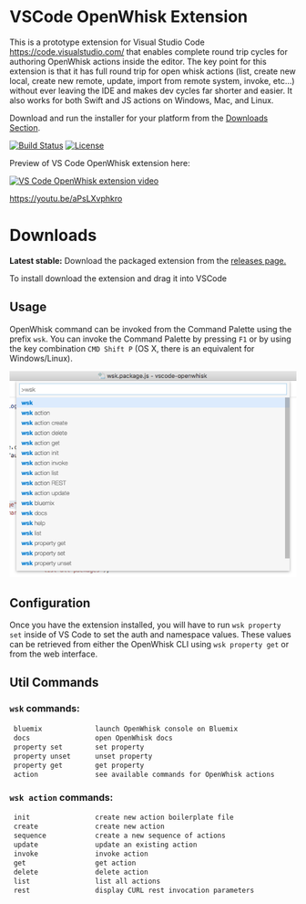 # VSCode OpenWhisk Extension

This is a prototype extension for Visual Studio Code https://code.visualstudio.com/ that enables complete round trip cycles for authoring OpenWhisk actions inside the editor.  The key point for this extension is that it has full round trip for open whisk actions (list, create new local, create new remote, update, import from remote system, invoke, etc…) without ever leaving the IDE and makes dev cycles far shorter and easier.  It also works for both Swift and JS actions on Windows, Mac, and Linux. 

Download and run the installer for your platform from the [Downloads Section](#downloads).

[![Build Status](https://travis-ci.org/openwhisk/openwhisk-vscode.svg?branch=master)](https://travis-ci.org/openwhisk/openwhisk-vscode) [![License](http://img.shields.io/badge/license-MIT-green.svg?style=flat)](https://raw.githubusercontent.com/openwhisk/openwhisk-vscode/blob/master/LICENSE)

Preview of VS Code OpenWhisk extension here:

[![VS Code OpenWhisk extension video](https://img.youtube.com/vi/aPsLXvphkro/0.jpg)](https://www.youtube.com/watch?v=aPsLXvphkro)

https://youtu.be/aPsLXvphkro


##
Downloads
=========
**Latest stable:** Download the packaged extension from the [releases page.](https://github.com/openwhisk/vscode-openwhisk/releases)

To install download the extension and drag it into VSCode

## Usage

OpenWhisk command can be invoked from the Command Palette using the prefix `wsk`.  You can invoke the Command Palette by pressing `F1` or by using the key combination `CMD Shift P` (OS X, there is an equivalent for Windows/Linux).

![Command Palette Screenshot](./github-assets/screenshot.png)

## Configuration

Once you have the extension installed, you will have to run `wsk property set` inside of VS Code to set the auth and namespace values.  These values can be retrieved from either the OpenWhisk CLI using `wsk property get` or from the web interface.

## Util Commands

### `wsk` commands:
     bluemix             launch OpenWhisk console on Bluemix
     docs                open OpenWhisk docs
     property set        set property
     property unset      unset property
     property get        get property
     action              see available commands for OpenWhisk actions

### `wsk action` commands:
     init                create new action boilerplate file
     create              create new action
     sequence            create a new sequence of actions
     update              update an existing action
     invoke              invoke action
     get                 get action
     delete              delete action
     list                list all actions
     rest                display CURL rest invocation parameters
     
     
